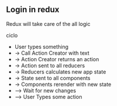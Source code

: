 ## Login in redux

Redux will take care of the all logic

ciclo

- User types something
- -> Call Action Creator with text
- -> Action Creator returns an action
- -> Action sent to all reducers
- -> Reducers calculates new app state
- -> State sent to all components
- -> Components rerender with new state
- --> Wait for new changes
- --> User Types some action

